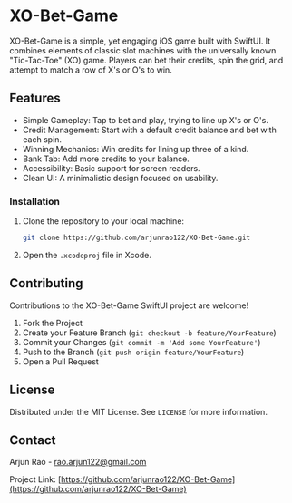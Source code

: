 # XO-Bet-Game

XO-Bet-Game is a simple, yet engaging iOS game built with SwiftUI. It combines elements of classic slot machines with the universally known "Tic-Tac-Toe" (XO) game. Players can bet their credits, spin the grid, and attempt to match a row of X's or O's to win.

## Features

- Simple Gameplay: Tap to bet and play, trying to line up X's or O's.
- Credit Management: Start with a default credit balance and bet with each spin.
- Winning Mechanics: Win credits for lining up three of a kind.
- Bank Tab: Add more credits to your balance.
- Accessibility: Basic support for screen readers.
- Clean UI: A minimalistic design focused on usability.

### Installation

1. Clone the repository to your local machine:
    ```sh
    git clone https://github.com/arjunrao122/XO-Bet-Game.git
    ```
2. Open the `.xcodeproj` file in Xcode.

## Contributing

Contributions to the XO-Bet-Game SwiftUI project are welcome!

1. Fork the Project
2. Create your Feature Branch (`git checkout -b feature/YourFeature`)
3. Commit your Changes (`git commit -m 'Add some YourFeature'`)
4. Push to the Branch (`git push origin feature/YourFeature`)
5. Open a Pull Request

## License

Distributed under the MIT License. See `LICENSE` for more information.

## Contact

Arjun Rao - rao.arjun122@gmail.com

Project Link: [https://github.com/arjunrao122/XO-Bet-Game](https://github.com/arjunrao122/XO-Bet-Game)
